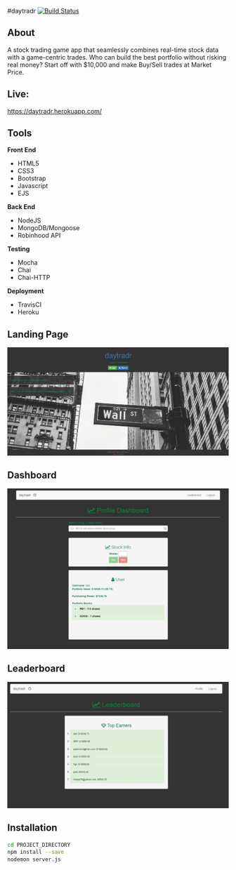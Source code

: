 #daytradr
[![Build Status](https://travis-ci.org/dotexe0/daytradr.svg?branch=master)](https://travis-ci.org/dotexe0/daytradr)
<h2>About</h2>
A stock trading game app that seamlessly combines real-time stock data with a game-centric trades. Who can build the best portfolio without risking real money? Start off with $10,000 and make Buy/Sell trades at Market Price.

## Live: 
https://daytradr.herokuapp.com/



## Tools
**Front End**
* HTML5
* CSS3
* Bootstrap
* Javascript
* EJS

**Back End**
* NodeJS
* MongoDB/Mongoose
* Robinhood API

**Testing**
* Mocha
* Chai
* Chai-HTTP

**Deployment**
* TravisCI
* Heroku

## Landing Page
![Landing Page](https://raw.githubusercontent.com/dotexe0/daytradr/master/misc/Capture.JPG)
## Dashboard
![Landing Page](https://raw.githubusercontent.com/dotexe0/daytradr/master/misc/Capture2.JPG)
## Leaderboard
![Landing Page](https://raw.githubusercontent.com/dotexe0/daytradr/master/misc/Capture3.JPG)


## Installation

```sh
cd PROJECT_DIRECTORY
npm install --save
nodemon server.js
```

